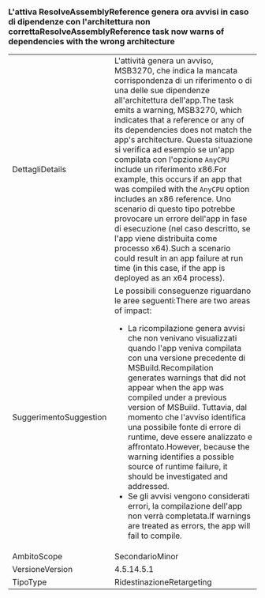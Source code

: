 ### <a name="resolveassemblyreference-task-now-warns-of-dependencies-with-the-wrong-architecture"></a><span data-ttu-id="ada74-101">L'attiva ResolveAssemblyReference genera ora avvisi in caso di dipendenze con l'architettura non corretta</span><span class="sxs-lookup"><span data-stu-id="ada74-101">ResolveAssemblyReference task now warns of dependencies with the wrong architecture</span></span>

|   |   |
|---|---|
|<span data-ttu-id="ada74-102">Dettagli</span><span class="sxs-lookup"><span data-stu-id="ada74-102">Details</span></span>|<span data-ttu-id="ada74-103">L'attività genera un avviso, MSB3270, che indica la mancata corrispondenza di un riferimento o di una delle sue dipendenze all'architettura dell'app.</span><span class="sxs-lookup"><span data-stu-id="ada74-103">The task emits a warning, MSB3270, which indicates that a reference or any of its dependencies does not match the app's architecture.</span></span> <span data-ttu-id="ada74-104">Questa situazione si verifica ad esempio se un'app compilata con l'opzione <code>AnyCPU</code> include un riferimento x86.</span><span class="sxs-lookup"><span data-stu-id="ada74-104">For example, this occurs if an app that was compiled with the <code>AnyCPU</code> option includes an x86 reference.</span></span> <span data-ttu-id="ada74-105">Uno scenario di questo tipo potrebbe provocare un errore dell'app in fase di esecuzione (nel caso descritto, se l'app viene distribuita come processo x64).</span><span class="sxs-lookup"><span data-stu-id="ada74-105">Such a scenario could result in an app failure at run time (in this case, if the app is deployed as an x64 process).</span></span>|
|<span data-ttu-id="ada74-106">Suggerimento</span><span class="sxs-lookup"><span data-stu-id="ada74-106">Suggestion</span></span>|<span data-ttu-id="ada74-107">Le possibili conseguenze riguardano le aree seguenti:</span><span class="sxs-lookup"><span data-stu-id="ada74-107">There are two areas of impact:</span></span><ul><li><span data-ttu-id="ada74-108">La ricompilazione genera avvisi che non venivano visualizzati quando l'app veniva compilata con una versione precedente di MSBuild.</span><span class="sxs-lookup"><span data-stu-id="ada74-108">Recompilation generates warnings that did not appear when the app was compiled under a previous version of MSBuild.</span></span> <span data-ttu-id="ada74-109">Tuttavia, dal momento che l'avviso identifica una possibile fonte di errore di runtime, deve essere analizzato e affrontato.</span><span class="sxs-lookup"><span data-stu-id="ada74-109">However, because the warning identifies a possible source of runtime failure, it should be investigated and addressed.</span></span></li><li><span data-ttu-id="ada74-110">Se gli avvisi vengono considerati errori, la compilazione dell'app non verrà completata.</span><span class="sxs-lookup"><span data-stu-id="ada74-110">If warnings are treated as errors, the app will fail to compile.</span></span></li></ul>|
|<span data-ttu-id="ada74-111">Ambito</span><span class="sxs-lookup"><span data-stu-id="ada74-111">Scope</span></span>|<span data-ttu-id="ada74-112">Secondario</span><span class="sxs-lookup"><span data-stu-id="ada74-112">Minor</span></span>|
|<span data-ttu-id="ada74-113">Versione</span><span class="sxs-lookup"><span data-stu-id="ada74-113">Version</span></span>|<span data-ttu-id="ada74-114">4.5.1</span><span class="sxs-lookup"><span data-stu-id="ada74-114">4.5.1</span></span>|
|<span data-ttu-id="ada74-115">Tipo</span><span class="sxs-lookup"><span data-stu-id="ada74-115">Type</span></span>|<span data-ttu-id="ada74-116">Ridestinazione</span><span class="sxs-lookup"><span data-stu-id="ada74-116">Retargeting</span></span>|

